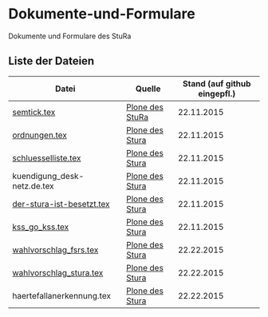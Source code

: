 # Dokumente-und-Formulare
Dokumente und Formulare des StuRa

## Liste der Dateien

Datei | Quelle | Stand (auf github eingepfl.)
----- | ------ | -----
[semtick.tex](semtick.tex) | [Plone des StuRa](http://www.stura.htw-dresden.de/stura/ref/verwaltung/ticket/antrag/tex-datei-fuer-den-antrag-zum-studentenjahresticket/view) | 22.11.2015
[ordnungen.tex](ordnungen.tex) | [Plone des Stura](http://www.stura.htw-dresden.de/stura/ref/oea/cd/cd/ordnungen/latex/ordnungen.tex/view) | 22.11.2015
[schluesselliste.tex](schluesselliste.tex) | [Plone des Stura](http://www.stura.htw-dresden.de/stura/ref/verwaltung/raeume/schluesselliste/schluesselliste.tex/view) | 22.11.2015
kuendigung_desk-netz.de.tex[]() | [Plone des Stura](http://www.stura.htw-dresden.de/stura/ref/verwaltung/web/domains/desk-netz.de/kuendigung/kuendigung_desk-netz.de.tex/view) | 22.11.2015
[der-stura-ist-besetzt.tex](der-stura-ist-besetzt.tex) | [Plone des Stura](http://www.stura.htw-dresden.de/stura/ref/oea/cd/cd/schilder/der-stura-ist-besetzt/der-stura-ist-besetzt-2015/der-stura-ist-besetzt.tex/view) | 22.11.2015
[kss_go_kss.tex](kss_go_kss.tex) | [Plone des Stura](http://www.stura.htw-dresden.de/members/PaulRiegel/erarbeitungen-zu-ordnungen/ordnungen-der-konferenz-saechischer-studierendenschaften/formvorlagen/latex/kss_go_kss.tex/view) | 22.11.2015
[wahlvorschlag_fsrs.tex](wahlvorschlag_fsrs.tex) | [Plone des Stura](http://www.stura.htw-dresden.de/weitere/wahlen/wahlen-2013-2014/formulare/latex-vorlage-wahlvorschlag-fsr-2013/view) | 22.22.2015
[wahlvorschlag_stura.tex](wahlvorschlag_stura.tex) | [Plone des Stura](http://www.stura.htw-dresden.de/weitere/wahlen/wahlen-2013-2014/formulare/latex-vorlage-wahlvorschlag-stura-2013/view) | 22.22.2015
haertefallanerkennung.tex[]() | [Plone des Stura](http://www.stura.htw-dresden.de/weitere/ausschuesse/hfa/antrag-als-haertefall-zum-semesterbeitrag/vorlage-zum-antrag-auf-haertefallanerkennung/view) | 22.22.2015
